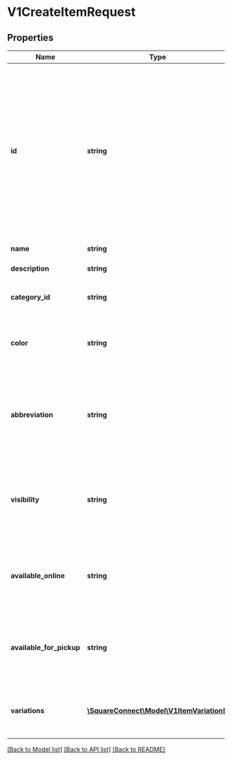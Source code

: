 # V1CreateItemRequest

## Properties
Name | Type | Description | Notes
------------ | ------------- | ------------- | -------------
**id** | **string** | The item&#39;s ID. Must be unique among all entity IDs ever provided on behalf of the merchant. You can never reuse an ID. This value can include alphanumeric characters, dashes (-), and underscores (_). | [optional] 
**name** | **string** | The item&#39;s name. | 
**description** | **string** | The item&#39;s description. | [optional] 
**category_id** | **string** | The ID of the item&#39;s category, if any. | [optional] 
**color** | **string** | The action to perform on the order (COMPLETE, CANCEL, or REFUND). | [optional] 
**abbreviation** | **string** | The text of the item&#39;s display label in Square Register. Only up to the first five characters of the string are used. | [optional] 
**visibility** | **string** | Indicates whether the item is viewable from the merchant&#39;s online store (PUBLIC) or PRIVATE. | [optional] 
**available_online** | **string** | If true, the item can be added to shipping orders from the merchant&#39;s online store. | [optional] 
**available_for_pickup** | **string** | If true, the item can be added to pickup orders from the merchant&#39;s online store. | [optional] 
**variations** | [**\SquareConnect\Model\V1ItemVariation[]**](V1ItemVariation.md) | The item&#39;s variations. You must specify at least one variation. | 

[[Back to Model list]](../README.md#documentation-for-models) [[Back to API list]](../README.md#documentation-for-api-endpoints) [[Back to README]](../README.md)


